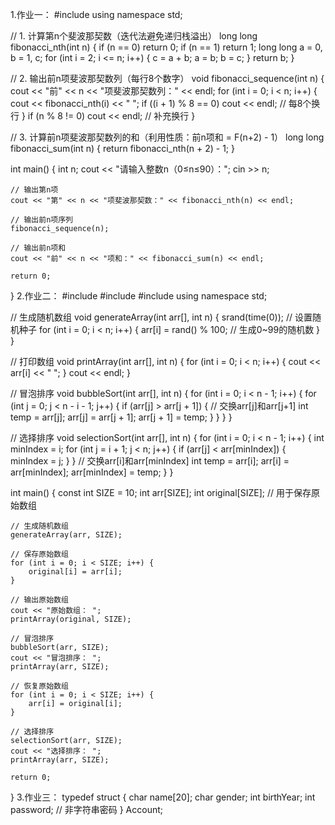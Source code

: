 1.作业一：
#include <iostream>
using namespace std;

// 1. 计算第n个斐波那契数（迭代法避免递归栈溢出）
long long fibonacci_nth(int n) {
    if (n == 0) return 0;
    if (n == 1) return 1;
    long long a = 0, b = 1, c;
    for (int i = 2; i <= n; i++) {
        c = a + b;
        a = b;
        b = c;
    }
    return b;
}

// 2. 输出前n项斐波那契数列（每行8个数字）
void fibonacci_sequence(int n) {
    cout << "前" << n << "项斐波那契数列：" << endl;
    for (int i = 0; i < n; i++) {
        cout << fibonacci_nth(i) << " ";
        if ((i + 1) % 8 == 0) cout << endl; // 每8个换行
    }
    if (n % 8 != 0) cout << endl; // 补充换行
}

// 3. 计算前n项斐波那契数列的和（利用性质：前n项和 = F(n+2) - 1）
long long fibonacci_sum(int n) {
    return fibonacci_nth(n + 2) - 1;
}

int main() {
    int n;
    cout << "请输入整数n（0≤n≤90）：";
    cin >> n;

    // 输出第n项
    cout << "第" << n << "项斐波那契数：" << fibonacci_nth(n) << endl;

    // 输出前n项序列
    fibonacci_sequence(n);

    // 输出前n项和
    cout << "前" << n << "项和：" << fibonacci_sum(n) << endl;

    return 0;
}
2.作业二：
#include <iostream>
#include <cstdlib>
#include <ctime>
using namespace std;

// 生成随机数组
void generateArray(int arr[], int n) {
    srand(time(0)); // 设置随机种子
    for (int i = 0; i < n; i++) {
        arr[i] = rand() % 100; // 生成0~99的随机数
    }
}

// 打印数组
void printArray(int arr[], int n) {
    for (int i = 0; i < n; i++) {
        cout << arr[i] << " ";
    }
    cout << endl;
}

// 冒泡排序
void bubbleSort(int arr[], int n) {
    for (int i = 0; i < n - 1; i++) {
        for (int j = 0; j < n - i - 1; j++) {
            if (arr[j] > arr[j + 1]) {
                // 交换arr[j]和arr[j+1]
                int temp = arr[j];
                arr[j] = arr[j + 1];
                arr[j + 1] = temp;
            }
        }
    }
}

// 选择排序
void selectionSort(int arr[], int n) {
    for (int i = 0; i < n - 1; i++) {
        int minIndex = i;
        for (int j = i + 1; j < n; j++) {
            if (arr[j] < arr[minIndex]) {
                minIndex = j;
            }
        }
        // 交换arr[i]和arr[minIndex]
        int temp = arr[i];
        arr[i] = arr[minIndex];
        arr[minIndex] = temp;
    }
}

int main() {
    const int SIZE = 10;
    int arr[SIZE];
    int original[SIZE]; // 用于保存原始数组

    // 生成随机数组
    generateArray(arr, SIZE);

    // 保存原始数组
    for (int i = 0; i < SIZE; i++) {
        original[i] = arr[i];
    }

    // 输出原始数组
    cout << "原始数组： ";
    printArray(original, SIZE);

    // 冒泡排序
    bubbleSort(arr, SIZE);
    cout << "冒泡排序： ";
    printArray(arr, SIZE);

    // 恢复原始数组
    for (int i = 0; i < SIZE; i++) {
        arr[i] = original[i];
    }

    // 选择排序
    selectionSort(arr, SIZE);
    cout << "选择排序： ";
    printArray(arr, SIZE);

    return 0;
}
3.作业三：
typedef struct {
    char name[20];
    char gender;
    int birthYear;
    int password; // 非字符串密码
} Account;

